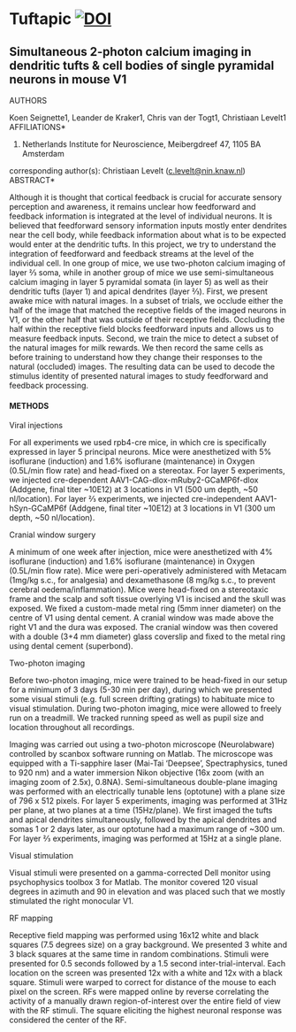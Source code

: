 # Tuftapic  [![DOI](https://zenodo.org/badge/369223244.svg)](https://zenodo.org/badge/latestdoi/369223244)

## Simultaneous 2-photon calcium imaging in dendritic tufts & cell bodies of single pyramidal neurons in mouse V1

AUTHORS

Koen Seignette1, Leander de Kraker1, Chris van der Togt1, Christiaan Levelt1
AFFILIATIONS*

1. Netherlands Institute for Neuroscience, Meibergdreef 47, 1105 BA Amsterdam

corresponding author(s): Christiaan Levelt (c.levelt@nin.knaw.nl)
ABSTRACT*

Although it is thought that cortical feedback is crucial for accurate sensory perception and awareness, it remains unclear how feedforward and feedback information is integrated at the level of individual neurons. It is believed that feedforward sensory information inputs mostly enter dendrites near the cell body, while feedback information about what is to be expected would enter at the dendritic tufts. In this project, we try to understand the integration of feedforward and feedback streams at the level of the individual cell. In one group of mice, we use two-photon calcium imaging of layer ⅔ soma, while in another group of mice we use semi-simultaneous calcium imaging in layer 5 pyramidal somata (in layer 5) as well as their dendritic tufts (layer 1) and apical dendrites (layer ⅔). First, we present awake mice with natural images. In a subset of trials, we occlude either the half of the image that matched the receptive fields of the imaged neurons in V1, or the other half that was outside of their receptive fields. Occluding the half within the receptive field blocks feedforward inputs and allows us to measure feedback inputs. Second, we train the mice to detect a subset of the natural images for milk rewards. We then record the same cells as before training to understand how they change their responses to the natural (occluded) images. The resulting data can be used to decode the stimulus identity of presented natural images to study feedforward and feedback processing.


#### METHODS

Viral injections

For all experiments we used rpb4-cre mice, in which cre is specifically expressed in layer 5 principal neurons. Mice were anesthetized with 5% isoflurane (induction) and 1.6% isoflurane (maintenance) in Oxygen (0.5L/min flow rate) and head-fixed on a stereotax. For layer 5 experiments, we injected cre-dependent AAV1-CAG-dlox-mRuby2-GCaMP6f-dlox (Addgene, final titer ~10E12) at 3 locations in V1 (500 um depth, ~50 nl/location). For layer ⅔ experiments, we injected cre-independent AAV1-hSyn-GCaMP6f (Addgene, final titer ~10E12) at 3 locations in V1 (300 um depth, ~50 nl/location).



Cranial window surgery

A minimum of one week after injection, mice were anesthetized with 4% isoflurane (induction) and 1.6% isoflurane (maintenance) in Oxygen (0.5L/min flow rate). Mice were peri-operatively administered with Metacam (1mg/kg s.c., for analgesia) and dexamethasone (8 mg/kg s.c., to prevent cerebral oedema/inflammation). Mice were head-fixed on a stereotaxic frame and the scalp and soft tissue overlying V1 is incised and the skull was exposed. We fixed a custom-made metal ring (5mm inner diameter) on the centre of V1 using dental cement. A cranial window was made above the right V1 and the dura was exposed. The cranial window was then covered with a double (3+4 mm diameter) glass coverslip and fixed to the metal ring using dental cement (superbond).



Two-photon imaging

Before two-photon imaging, mice were trained to be head-fixed in our setup for a minimum of 3 days (5-30 min per day), during which we presented some visual stimuli (e.g. full screen drifting gratings) to habituate mice to visual stimulation. During two-photon imaging, mice were allowed to freely run on a treadmill. We tracked running speed as well as pupil size and location throughout all recordings.

Imaging was carried out using a two-photon microscope (Neurolabware) controlled by scanbox software running on Matlab. The microscope was equipped with a Ti-sapphire laser (Mai-Tai ‘Deepsee’, Spectraphysics, tuned to 920 nm) and a water immersion Nikon objective (16x zoom (with an imaging zoom of 2.5x), 0.8NA). Semi-simultaneous double-plane imaging was performed with an electrically tunable lens (optotune) with a plane size of 796 x 512 pixels. For layer 5 experiments, imaging was performed at 31Hz per plane, at two planes at a time (15Hz/plane). We first imaged the tufts and apical dendrites simultaneously, followed by the apical dendrites and somas 1 or 2 days later, as our optotune had a maximum range of ~300 um. For layer ⅔ experiments, imaging was performed at 15Hz at a single plane.



Visual stimulation

Visual stimuli were presented on a gamma-corrected Dell monitor using psychophysics toolbox 3 for Matlab. The monitor covered 120 visual degrees in azimuth and 90 in elevation and was placed such that we mostly stimulated the right monocular V1.

RF mapping

Receptive field mapping was performed using 16x12 white and black squares (7.5 degrees size) on a gray background. We presented 3 white and 3 black squares at the same time in random combinations. Stimuli were presented for 0.5 seconds followed by a 1.5 second inter-trial-interval. Each location on the screen was presented 12x with a white and 12x with a black square. Stimuli were warped to correct for distance of the mouse to each pixel on the screen. RFs were mapped online by reverse correlating the activity of a manually drawn region-of-interest over the entire field of view with the RF stimuli. The square eliciting the highest neuronal response was considered the center of the RF.
